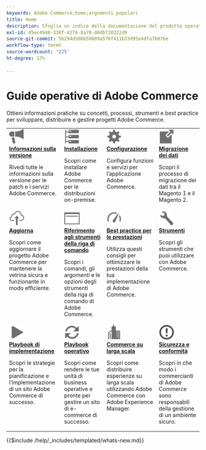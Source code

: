 ```yaml
---
keywords: Adobe Commerce;home;argomenti popolari
title: Home
description: Sfoglia un indice della documentazione del prodotto operativo e di amministrazione del sistema di Adobe Commerce.
exl-id: 45ec4948-338f-4276-8a70-d0db720322d9
source-git-commit: 5b294d586b58689a576f411b33d95e4dfa76076e
workflow-type: tm+mt
source-wordcount: '225'
ht-degree: 17%

---
```


# Guide operative di Adobe Commerce

Ottieni informazioni pratiche su concetti, processi, strumenti e best practice per sviluppare, distribuire e gestire progetti Adobe Commerce.

<table>
<tr>
  <td valign="top">
    <a href="https://experienceleague.adobe.com/docs/commerce-operations/release/latest.html">
      <img alt="Informazioni sulla versione" src="../assets/icons/promote.svg" width="40" height="40"/>
    </a>
    <div>
      <a href="https://experienceleague.adobe.com/docs/commerce-operations/release/latest.html"><strong>Informazioni sulla versione</strong></a>
      <p>Rivedi tutte le informazioni sulla versione per le patch e i servizi Adobe Commerce.</p>
    </div>
  </td>
  <td valign="top">
    <a href="../installation/overview.md">
      <img alt="Installazione" src="../assets/icons/servers.svg" width="40" height="40"/>
    </a>
    <div>
      <a href="../installation/overview.md"><strong>Installazione</strong></a>
      <p>Scopri come installare Adobe Commerce per le distribuzioni on-premise.</p>
    </div>
  </td>
  <td valign="top">
    <a href="../configuration/overview.md">
      <img alt="Configurazione" src="../assets/icons/settings.svg" width="40" height="40"/>
    </a>
    <div>
      <a href="../configuration/overview.md"><strong>Configurazione</strong></a>
      <p>Configura funzioni e servizi per l’applicazione Adobe Commerce.</p>
    </div>
  </td>
  <td valign="top">
    <a href="../tools/data-migration-tool/how-migration-works.md">
      <img alt="Migrazione dei dati" src="../assets/icons/move-to.svg" width="40" height="40"/>
    </a>
    <div>
      <a href="../tools/data-migration-tool/how-migration-works.md"><strong>Migrazione dei dati</strong></a>
      <p>Scopri il processo di migrazione dei dati tra il Magento 1 e il Magento 2.</p>
    </div>
  </td>
</tr>
<tr>
  <td valign="top">
    <a href="../upgrade/overview.md">
      <img alt="Aggiorna" src="../assets/icons/upload-cloud.svg" width="40" height="40"/>
    </a>
    <div>
      <a href="../upgrade/overview.md"><strong>Aggiorna</strong></a>
      <p>Scopri come aggiornare il progetto Adobe Commerce per mantenere la vetrina sicura e funzionante in modo efficiente.</p>
    </div>
  </td>
  <td valign="top">
    <a href="https://experienceleague.adobe.com/docs/commerce-operations/reference/commerce-on-premises.html">
       <img alt="Riferimento per gli strumenti della riga di comando" src="../assets/icons/page-rule.svg" width="40" height="40"/>
    </a>
    <div>
      <a href="https://experienceleague.adobe.com/docs/commerce-operations/reference/commerce-on-premises.html"><strong>Riferimento agli strumenti della riga di comando</strong></a>
      <p>Scopri i comandi, gli argomenti e le opzioni degli strumenti della riga di comando di Adobe Commerce.</p>
    </div>
  </td>
  <td valign="top">
    <a href="../performance/overview.md">
       <img alt="Prestazioni" src="../assets/icons/gauge.svg" width="40" height="40"/>
    </a>
    <div>
      <a href="../performance/overview.md"><strong>Best practice per le prestazioni</strong></a>
      <p>Utilizza questi consigli per ottimizzare le prestazioni della tua implementazione di Adobe Commerce.</p>
    </div>
  </td>
  <td valign="top">
    <a href="../tools/overview.md">
       <img alt="Strumenti" src="../assets/icons/wrench.svg" width="40" height="40"/>
    </a>
    <div>
      <a href="../tools/overview.md"><strong>Strumenti</strong></a>
      <p>Scopri gli strumenti che puoi utilizzare con Adobe Commerce.</p>
    </div>
  </td>
</tr>
<tr>
  <td valign="top">
    <a href="../implementation-playbook/overview.md">
      <img alt="Implementazione" src="../assets/icons/play.svg" width="40" height="40"/>
    </a>
    <div>
      <a href="../implementation-playbook/overview.md"><strong>Playbook di implementazione</strong></a>
      <p>Scopri le strategie per la pianificazione e l’implementazione di un sito Adobe Commerce di successo.</p>
    </div>
  </td>
  <td valign="top">
    <a href="../operational-playbook/overview.md">
       <img alt="Operazioni" src="../assets/icons/refresh.svg" width="40" height="40"/>
    </a>
    <div>
      <a href="../operational-playbook/overview.md"><strong>Playbook operativo</strong></a>
      <p>Scopri come rendere le tue unità di business operative e pronte per gestire un sito di e-commerce di successo.</p>
    </div>
  </td>
  <td valign="top">
    <a href="../operational-playbook/overview.md">
       <img alt="Enterprise" src="../assets/icons/enterprise.svg" width="40" height="40"/>
    </a>
    <div>
      <a href="../commerce-at-scale/overview.md"><strong>Commerce su larga scala</strong></a>
      <p>Scopri come distribuire esperienze su larga scala utilizzando Adobe Commerce con Adobe Experience Manager.</p>
    </div>
  </td>
  <td valign="top">
    <a href="../security-and-compliance/overview.md">
       <img alt="Enterprise" src="../assets/icons/alert-circle.svg" width="40" height="40"/>
    </a>
    <div>
      <a href="../security-and-compliance/overview.md"><strong>Sicurezza e conformità</strong></a>
      <p>Scopri in che modo i commercianti di Adobe Commerce sono responsabili della gestione di un ambiente sicuro.</p>
    </div>
  </td>
</tr>
</table>

{{$include /help/_includes/templated/whats-new.md}}
